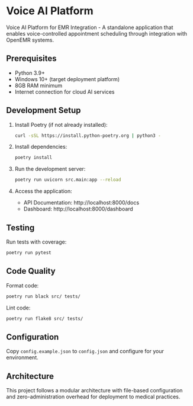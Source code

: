 # Voice AI Platform

Voice AI Platform for EMR Integration - A standalone application that enables voice-controlled appointment scheduling through integration with OpenEMR systems.

## Prerequisites

- Python 3.9+
- Windows 10+ (target deployment platform)
- 8GB RAM minimum
- Internet connection for cloud AI services

## Development Setup

1. Install Poetry (if not already installed):
   ```bash
   curl -sSL https://install.python-poetry.org | python3 -
   ```

2. Install dependencies:
   ```bash
   poetry install
   ```

3. Run the development server:
   ```bash
   poetry run uvicorn src.main:app --reload
   ```

4. Access the application:
   - API Documentation: http://localhost:8000/docs
   - Dashboard: http://localhost:8000/dashboard

## Testing

Run tests with coverage:
```bash
poetry run pytest
```

## Code Quality

Format code:
```bash
poetry run black src/ tests/
```

Lint code:
```bash
poetry run flake8 src/ tests/
```

## Configuration

Copy `config.example.json` to `config.json` and configure for your environment.

## Architecture

This project follows a modular architecture with file-based configuration and zero-administration overhead for deployment to medical practices.